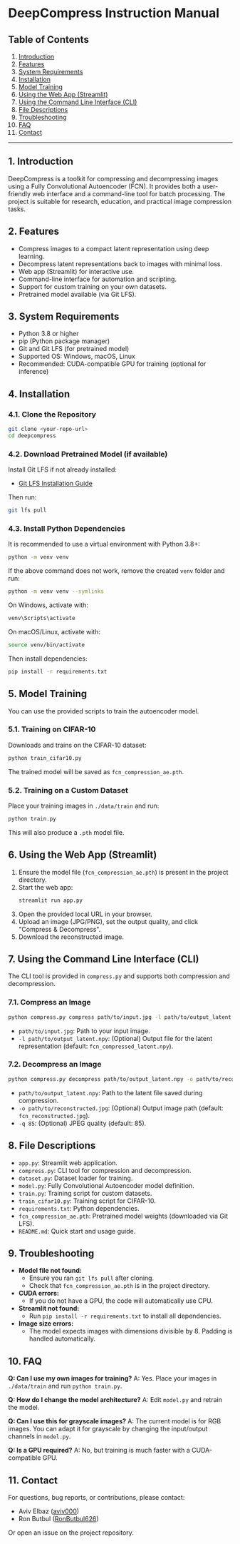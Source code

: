 # DeepCompress Instruction Manual

## Table of Contents
1. [Introduction](#introduction)
2. [Features](#features)
3. [System Requirements](#system-requirements)
4. [Installation](#installation)
5. [Model Training](#model-training)
6. [Using the Web App (Streamlit)](#using-the-web-app-streamlit)
7. [Using the Command Line Interface (CLI)](#using-the-command-line-interface-cli)
8. [File Descriptions](#file-descriptions)
9. [Troubleshooting](#troubleshooting)
10. [FAQ](#faq)
11. [Contact](#contact)

---

## 1. Introduction
DeepCompress is a toolkit for compressing and decompressing images using a Fully Convolutional Autoencoder (FCN). It provides both a user-friendly web interface and a command-line tool for batch processing. The project is suitable for research, education, and practical image compression tasks.

## 2. Features
- Compress images to a compact latent representation using deep learning.
- Decompress latent representations back to images with minimal loss.
- Web app (Streamlit) for interactive use.
- Command-line interface for automation and scripting.
- Support for custom training on your own datasets.
- Pretrained model available (via Git LFS).

## 3. System Requirements
- Python 3.8 or higher
- pip (Python package manager)
- Git and Git LFS (for pretrained model)
- Supported OS: Windows, macOS, Linux
- Recommended: CUDA-compatible GPU for training (optional for inference)

## 4. Installation
### 4.1. Clone the Repository
```bash
git clone <your-repo-url>
cd deepcompress
```

### 4.2. Download Pretrained Model (if available)
Install Git LFS if not already installed:
- [Git LFS Installation Guide](https://git-lfs.github.com/)

Then run:
```bash
git lfs pull
```

### 4.3. Install Python Dependencies
It is recommended to use a virtual environment with Python 3.8+:
```bash
python -m venv venv
```

If the above command does not work, remove the created `venv` folder and run:

```bash
python -m venv venv --symlinks
```

On Windows, activate with:
```bash
venv\Scripts\activate
```
On macOS/Linux, activate with:
```bash
source venv/bin/activate
```

Then install dependencies:
```bash
pip install -r requirements.txt
```

## 5. Model Training
You can use the provided scripts to train the autoencoder model.

### 5.1. Training on CIFAR-10
Downloads and trains on the CIFAR-10 dataset:
```bash
python train_cifar10.py
```
The trained model will be saved as `fcn_compression_ae.pth`.

### 5.2. Training on a Custom Dataset
Place your training images in `./data/train` and run:
```bash
python train.py
```
This will also produce a `.pth` model file.

## 6. Using the Web App (Streamlit)
1. Ensure the model file (`fcn_compression_ae.pth`) is present in the project directory.
2. Start the web app:
   ```bash
   streamlit run app.py
   ```
3. Open the provided local URL in your browser.
4. Upload an image (JPG/PNG), set the output quality, and click "Compress & Decompress".
5. Download the reconstructed image.

## 7. Using the Command Line Interface (CLI)
The CLI tool is provided in `compress.py` and supports both compression and decompression.

### 7.1. Compress an Image
```bash
python compress.py compress path/to/input.jpg -l path/to/output_latent.npy
```
- `path/to/input.jpg`: Path to your input image.
- `-l path/to/output_latent.npy`: (Optional) Output file for the latent representation (default: `fcn_compressed_latent.npy`).

### 7.2. Decompress an Image
```bash
python compress.py decompress path/to/output_latent.npy -o path/to/reconstructed.jpg -q 85
```
- `path/to/output_latent.npy`: Path to the latent file saved during compression.
- `-o path/to/reconstructed.jpg`: (Optional) Output image path (default: `fcn_reconstructed.jpg`).
- `-q 85`: (Optional) JPEG quality (default: 85).

## 8. File Descriptions
- `app.py`: Streamlit web application.
- `compress.py`: CLI tool for compression and decompression.
- `dataset.py`: Dataset loader for training.
- `model.py`: Fully Convolutional Autoencoder model definition.
- `train.py`: Training script for custom datasets.
- `train_cifar10.py`: Training script for CIFAR-10.
- `requirements.txt`: Python dependencies.
- `fcn_compression_ae.pth`: Pretrained model weights (downloaded via Git LFS).
- `README.md`: Quick start and usage guide.

## 9. Troubleshooting
- **Model file not found:**
  - Ensure you ran `git lfs pull` after cloning.
  - Check that `fcn_compression_ae.pth` is in the project directory.
- **CUDA errors:**
  - If you do not have a GPU, the code will automatically use CPU.
- **Streamlit not found:**
  - Run `pip install -r requirements.txt` to install all dependencies.
- **Image size errors:**
  - The model expects images with dimensions divisible by 8. Padding is handled automatically.

## 10. FAQ
**Q: Can I use my own images for training?**
A: Yes. Place your images in `./data/train` and run `python train.py`.

**Q: How do I change the model architecture?**
A: Edit `model.py` and retrain the model.

**Q: Can I use this for grayscale images?**
A: The current model is for RGB images. You can adapt it for grayscale by changing the input/output channels in `model.py`.

**Q: Is a GPU required?**
A: No, but training is much faster with a CUDA-compatible GPU.

## 11. Contact
For questions, bug reports, or contributions, please contact:
- Aviv Elbaz ([aviv000](https://github.com/aviv000))
- Ron Butbul ([RonButbul626](https://github.com/RonButbul626))

Or open an issue on the project repository. 